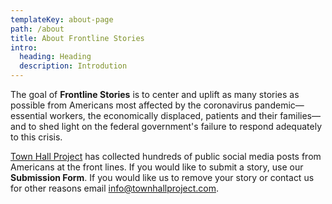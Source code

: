 ```yaml
---
templateKey: about-page
path: /about
title: About Frontline Stories
intro:
  heading: Heading
  description: Introdution
---
```

The goal of **Frontline Stories** is to center and uplift as many stories as possible from Americans most affected by the coronavirus pandemic—essential workers, the economically displaced, patients and their families—and to shed light on the federal government's failure to respond adequately to this crisis.

[Town Hall Project](https://townhallproject.com/) has collected hundreds of public social media posts from Americans at the front lines. If you would like to submit a story, use our **Submission Form**. If you would like us to remove your story or contact us for other reasons email [info@townhallproject.com](mailto:info@townhallproject.com).